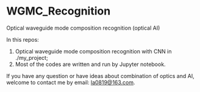 # WGMC_Recognition
Optical waveguide mode composition recognition (optical AI)

In this repos:
  1. Optical waveguide mode composition recognition with CNN in ./my_project;
  2. Most of the codes are written and run by Jupyter notebook.

If you have any question or have ideas about combination of optics and AI, 
welcome to contact me by email: la0819@163.com.
